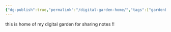 ```yaml
---
{"dg-publish":true,"permalink":"/digital-garden-home/","tags":["gardenEntry"]}
---
```


this is home of my digital garden for sharing notes !!